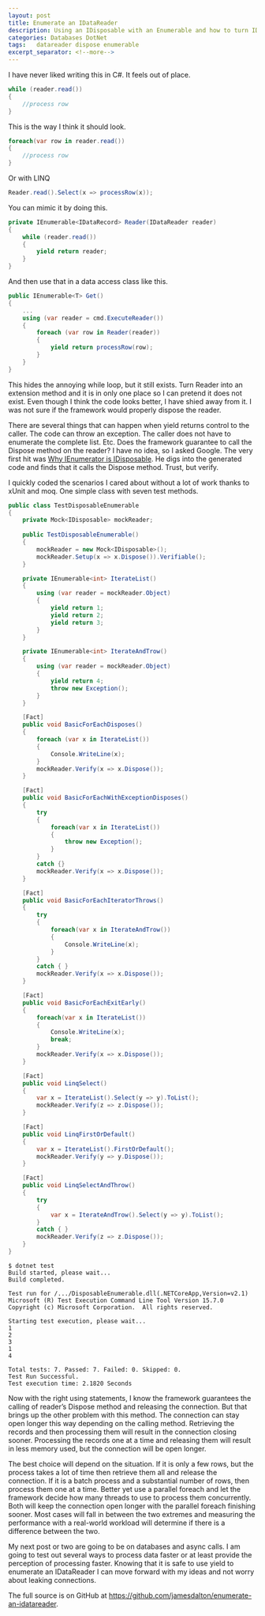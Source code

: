 ```yaml
---
layout: post
title: Enumerate an IDataReader
description: Using an IDisposable with an Enumerable and how to turn IDataReader.read into an Enumerable
categories: Databases DotNet
tags: 	datareader dispose enumerable
excerpt_separator: <!--more-->
---
```


I have never liked writing this in C#. It feels out of place.

```csharp
while (reader.read())
{
    //process row
}
```

This is the way I think it should look.

```csharp
foreach(var row in reader.read())
{
    //process row
}
```

<!--more-->

Or with LINQ

```csharp
Reader.read().Select(x => processRow(x));
```

You can mimic it by doing this.

```csharp
private IEnumerable<IDataRecord> Reader(IDataReader reader)
{
    while (reader.read())
    {
        yield return reader;
    }
}
```

And then use that in a data access class like this.

```csharp
public IEnumerable<T> Get()
{
    ...
    using (var reader = cmd.ExecuteReader())
    {
        foreach (var row in Reader(reader))
        {
            yield return processRow(row);
        }
    }
}
```

This hides the annoying while loop, but it still exists. Turn Reader into an extension method and it is in only one place so I can pretend it does not exist. Even though I think the code looks better, I have shied away from it. I was not sure if the framework would properly dispose the reader.

There are several things that can happen when yield returns control to the caller. The code can throw an exception. The caller does not have to enumerate the complete list. Etc. Does the framework guarantee to call the Dispose method on the reader? I have no idea, so I asked Google. The very first hit was [Why IEnumerator<T> is IDisposable](http://der-waldgeist.blogspot.com/2010/11/why-ienumerator-is-idisposable.html). He digs into the generated code and finds that it calls the Dispose method. Trust, but verify.

I quickly coded the scenarios I cared about without a lot of work thanks to xUnit and moq. One simple class with seven test methods.

```csharp
public class TestDisposableEnumerable
{
    private Mock<IDisposable> mockReader;
    
    public TestDisposableEnumerable()
    {
        mockReader = new Mock<IDisposable>();
        mockReader.Setup(x => x.Dispose()).Verifiable();
    }

    private IEnumerable<int> IterateList()
    {
        using (var reader = mockReader.Object)
        {
            yield return 1;
            yield return 2;
            yield return 3;
        }
    }

    private IEnumerable<int> IterateAndTrow()
    {
        using (var reader = mockReader.Object)
        {
            yield return 4;
            throw new Exception();
        }
    }

    [Fact]
    public void BasicForEachDisposes()
    {
        foreach (var x in IterateList())
        {
            Console.WriteLine(x);
        }
        mockReader.Verify(x => x.Dispose());
    }

    [Fact]
    public void BasicForEachWithExceptionDisposes()
    {
        try
        {
            foreach(var x in IterateList())
            {
                throw new Exception();
            }
        }
        catch {}
        mockReader.Verify(x => x.Dispose());
    }

    [Fact]
    public void BasicForEachIteratorThrows()
    {
        try
        {
            foreach(var x in IterateAndTrow())
            {
                Console.WriteLine(x);
            }
        }
        catch { }
        mockReader.Verify(x => x.Dispose());
    }

    [Fact]
    public void BasicForEachExitEarly()
    {
        foreach(var x in IterateList())
        {
            Console.WriteLine(x);
            break;
        }
        mockReader.Verify(x => x.Dispose());
    }

    [Fact]
    public void LinqSelect()
    {
        var x = IterateList().Select(y => y).ToList();
        mockReader.Verify(z => z.Dispose());
    }

    [Fact]
    public void LinqFirstOrDefault()
    {
        var x = IterateList().FirstOrDefault();
        mockReader.Verify(y => y.Dispose());
    }

    [Fact]
    public void LinqSelectAndThrow()
    {
        try
        {
            var x = IterateAndTrow().Select(y => y).ToList();
        }
        catch { }
        mockReader.Verify(z => z.Dispose());
    }
}
```

```text
$ dotnet test
Build started, please wait...
Build completed.

Test run for /.../DisposableEnumerable.dll(.NETCoreApp,Version=v2.1)
Microsoft (R) Test Execution Command Line Tool Version 15.7.0
Copyright (c) Microsoft Corporation.  All rights reserved.

Starting test execution, please wait...
1
2
3
1
4

Total tests: 7. Passed: 7. Failed: 0. Skipped: 0.
Test Run Successful.
Test execution time: 2.1820 Seconds
```

Now with the right using statements, I know the framework guarantees the calling of reader’s Dispose method and releasing the connection. But that brings up the other problem with this method. The connection can stay open longer this way depending on the calling method. Retrieving the records and then processing them will result in the connection closing sooner. Processing the records one at a time and releasing them will result in less memory used, but the connection will be open longer. 

The best choice will depend on the situation. If it is only a few rows, but the process takes a lot of time then retrieve them all and release the connection.  If it is a batch process and a substantial number of rows, then process them one at a time. Better yet use a parallel foreach and let the framework decide how many threads to use to process them concurrently. Both will keep the connection open longer with the parallel foreach finishing sooner. Most cases will fall in between the two extremes and measuring the performance with a real-world workload will determine if there is a difference between the two. 

My next post or two are going to be on databases and async calls. I am going to test out several ways to process data faster or at least provide the perception of processing faster. Knowing that it is safe to use yield to enumerate an IDataReader I can move forward with my ideas and not worry about leaking connections.

The full source is on GitHub at <https://github.com/jamesdalton/enumerate-an-idatareader>.
